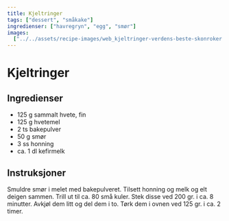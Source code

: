 ```yaml
---
title: Kjeltringer
tags: ["dessert", "småkake"]
ingredienser: ["havregryn", "egg", "smør"]
images:
  ["../../assets/recipe-images/web_kjeltringer-verdens-beste-skonroker.jpg"]
---
```


# Kjeltringer

## Ingredienser

- 125 g sammalt hvete, fin
- 125 g hvetemel
- 2 ts bakepulver
- 50 g smør
- 3 ss honning
- ca. 1 dl kefirmelk

## Instruksjoner

Smuldre smør i melet med bakepulveret. Tilsett honning og melk og elt deigen sammen. Trill ut til ca. 80 små kuler. Stek disse ved 200 gr. i ca. 8 minutter. Avkjøl dem litt og del dem i to. Tørk dem i ovnen ved 125 gr. i ca. 2 timer.
